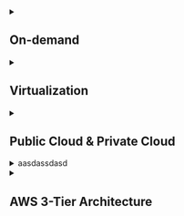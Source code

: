 <details>
<summary> <h2>On-demand</h2></summary>

<br>사용자가 필요할 때 즉시 이용할 수 있는 서비스나 제품을 제공하는 방식을 의미.

이는 특정 시간이나 장소에 구애받지 않고 사용자 요청에 따라 즉각적으로 제공되는 형태

## **On-demand `주요 특징`**

1. **즉시성**: 사용자가 요청하면 바로 서비스를 제공
2. **유연성**: 사용자가 원하는 시간과 장소에서 이용 가능
3. **개인화**: 사용자 요구에 맞춘 맞춤형 서비스 제공

## **On-demand `예시`**

- **스트리밍 서비스**: 넷플릭스, 유튜브 등에서 원하는 콘텐츠를 실시간으로 시청.
- **배달 서비스**: 배달의민족, 우버이츠와 같은 음식 배달 플랫폼.
- **차량 호출 서비스**: 우버, 카카오택시 등.
- **클라우드 컴퓨팅**: AWS, Google Cloud에서 필요한 만큼의 컴퓨팅 자원을 즉시 활용.

  - ✅ Auto Scaling
  - ✅ Load Balancing
----
<br>
</details>

<details>
<summary> <h2>Virtualization</h2></summary>

<br>가상화는 물리적인 IT 자원을 추상화하여 논리적인 자원으로 분리하고 관리하는 기술을 의미

이를 통해 하나의 물리적 하드웨어에서 여러 개의 가상 시스템을 실행하거나,

 여러 자원을 하나로 통합하여 효율적으로 사용가능

## **Virtualization `주요 특징`**

1. **자원 효율성**: 물리적 자원을 최대로 활용하여 비용 절감.
2. **유연성**: 필요에 따라 자원을 동적으로 할당하거나 조정 가능.
3. **격리성**: 각 가상 환경이 독립적으로 실행되어 보안성과 안정성 강화.
4. **확장성**: 클라우드 환경에서 손쉽게 확장 가능.

## **Virtualization `예시`**

- **하이퍼바이저(Hypervisor)**:  

  - 베어메탈 : VMware ESXi, Microsoft Hyper-V  
  - 호스트 기반 : Oracle VirtualBox, VMware Workstation  

<br>

- **가상 머신(Virtual Machine)**:  

  - 독립적인 운영체제와 애플리케이션 실행 환경 제공.  

<br>

- **컨테이너(Container)**:  

  - 경량화된 가상화 기술로, Docker, Kubernetes 등이 대표적.  

<br>


- **클라우드 컴퓨팅**:  
  - AWS, Azure, Google Cloud와 같은 플랫폼에서 가상 서버 제공.  ![alt text](image/image.png)

    - ✅ **IaaS (Infrastructure as a Service)**  
    - ✅ **PaaS (Platform as a Service)**  
    - ✅ **SaaS (Software as a Service)**  
----
<br>
</details>

<details>
<summary> <h2>Public Cloud & Private Cloud</h2></summary>

<br>클라우드 환경은 **Public Cloud**와 **Private Cloud**로 나뉘며, 각기 다른 특징과 용도를 가짐

![alt text](<image/image (1).png>)

<br>

## **Public Cloud** 

- **정의**:  

  제3자 클라우드 서비스 제공업체가 IT 자원(컴퓨팅, 스토리지, 네트워킹 등)을
  
   인터넷을 통해 여러 사용자(다중 테넌트)에게 공유하는 형태의 클라우드 환경 
  <br> <br>

- **주요 특징**:  

  1. **공유 인프라**  
     - 여러 사용자가 동일한 물리적 하드웨어를 공유하지만, 데이터는 논리적으로 분리됨.  

  2. **확장성**  
     - 필요에 따라 자원을 빠르게 확장하거나 축소 가능.  

  3. **비용 효율성**  
     - 초기 투자 비용이 낮고, 사용량 기반 종량제(pay-as-you-go) 요금제 제공.  

  4. **관리 책임**  
     - 클라우드 제공업체가 인프라 관리 및 유지보수를 담당.  

-----

![alt text](<image/image (2).png>)


- **예시**: 
 
  - ✅ AWS (Amazon Web Services)  
  - ✅  Microsoft Azure  
  - ✅  Google Cloud Platform (GCP)  

<br>

## **Private Cloud**

- 특수한 관리를 위해 설계된 클라우드 환경으로, 모든 하드웨어와 소프트웨어 자원이

    단일 사용자(싱글 테넌트)에게 전용으로 제공

- **주요 특징**:  

  1. **전용 인프라**  
     - 하나의 조직만이 자원을 사용하며, 보안과 제어 수준이 높음.  

  2. **맞춤화 가능**  
     - 조직의 요구에 맞게 하드웨어, 소프트웨어, 네트워크를 구성 가능.  

  3. **보안 강화**  
     - 데이터 프라이버시와 보안 & 규제 준수 요구사항 충족 가능
     
---


- **오해하면 안 되는 개념**:  

  Private Cloud라고 해서 반드시 `On-Premise` 환경만을 뜻하는 것은 아님.
  
  외부 클라우드 제공업체(AWS, GCP, NCP)를 통해 Private한 설계 가능

  - **예시**: 
 
  - ✅ AWS (Amazon Web Services)  
  - ✅  Microsoft Azure  
  - ✅  Google Cloud Platform (GCP)  
  - ✅  On-premise
</details>

<details>

<summary>aasdassdasd</summary>

asdads
as
da

</details>

<details>
<summary> <h2>AWS 3-Tier Architecture</h2></summary>

<br>AWS 3-Tier Architecture는 웹 애플리케이션을 구성하는 표준적인 아키텍처로, 프레젠테이션 계층, 로직 계층, 데이터 계층으로 나뉩니다. 각 계층은 독립적으로 작동하며, 서로 다른 역할을 수행합니다.

## **프레젠테이션 계층 (Presentation Tier)**

- **정의**:  
  사용자가 직접 상호작용하는 구성 요소로, 주로 사용자 인터페이스를 지원하며 GUI 또는 Front-End라고도 불림.
  <br> <br>

- **주요 특징**:  

  1. **사용자 인터페이스**  
     - 사용자와의 직접적인 상호작용을 담당하며, Web Server, HTML, JavaScript, CSS 등이 포함됨.

  2. **로직 비포함**  
     - 사용자 인터페이스와 관계없는 데이터를 처리하는 로직은 포함하지 않음.

- **예시**:  
  - ✅ Web Server (Apache, Nginx)
  - ✅ HTML/CSS/JavaScript
  - ✅ React, Angular, Vue.js

-----

## **로직 계층 (Logic Tier)**

- **정의**:  
  사용자 작업을 애플리케이션 기능으로 변환하는데 필요한 코드로, 비즈니스 로직을 처리하는 핵심 계층.
  <br> <br>

- **주요 특징**:  

  1. **비즈니스 로직 처리**  
     - CRUD 데이터베이스 작업 및 데이터 처리를 담당하며, 서버 측 스크립트, API 등이 포함됨.

  2. **애플리케이션 기능 변환**  
     - 사용자 요청을 실제 애플리케이션 기능으로 변환.

- **예시**:  
  - ✅ Application Server (Node.js, Django, Spring)
  - ✅ API Gateway
  - ✅ Lambda Functions

-----

## **데이터 계층 (Data Tier)**

- **정의**:  
  애플리케이션과 관련된 데이터를 보관하는 스토리지 미디어로, 데이터의 영속성과 일관성을 보장.
  <br> <br>

- **주요 특징**:  

  1. **데이터 저장 및 관리**  
     - 데이터베이스, 객체 스토어, 캐시 및 파일 시스템을 포함하여 데이터를 저장하고 관리.

  2. **데이터 일관성 보장**  
     - 데이터의 영속성과 일관성을 보장하며, SQL/NoSQL 데이터베이스, 파일 스토리지, 캐시 시스템 등이 포함됨.

- **예시**:  
  - ✅ RDS (MySQL, PostgreSQL)
  - ✅ DynamoDB
  - ✅ S3, EFS

----
<br>
</details>



